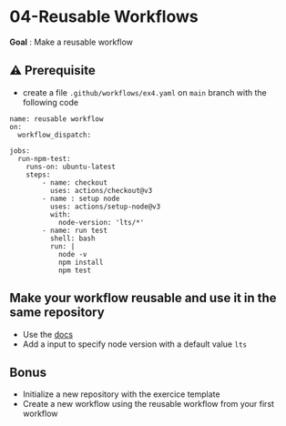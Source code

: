# 04-Reusable Workflows

**Goal** : Make a reusable workflow

## ⚠️ Prerequisite

* create a file `.github/workflows/ex4.yaml` on `main` branch with the following code

```yaml[]
name: reusable workflow
on: 
  workflow_dispatch:

jobs:
  run-npm-test:
    runs-on: ubuntu-latest
    steps:
        - name: checkout
          uses: actions/checkout@v3
        - name : setup node
          uses: actions/setup-node@v3
          with:
            node-version: 'lts/*'
        - name: run test
          shell: bash
          run: |
            node -v
            npm install
            npm test
```

## Make your workflow reusable and use it in the same repository

* Use the [docs](https://docs.github.com/en/actions/using-workflows/reusing-workflows)
* Add a input to specify node version with a default value `lts`

## Bonus

* Initialize a new repository with the exercice template
* Create a new workflow using the reusable workflow from your first workflow 

